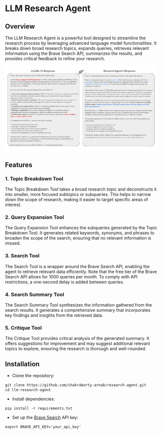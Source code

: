 # LLM Research Agent

## Overview
The LLM Research Agent is a powerful tool designed to streamline the research process by leveraging advanced language model functionalities. It breaks down broad research topics, expands queries, retrieves relevant information using the Brave Search API, summarizes the results, and provides critical feedback to refine your research.

![Research Agent Response](Research_Agent.jpg)

## Features
### 1. Topic Breakdown Tool
The Topic Breakdown Tool takes a broad research topic and deconstructs it into smaller, more focused subtopics or subqueries. This helps to narrow down the scope of research, making it easier to target specific areas of interest.

### 2. Query Expansion Tool
The Query Expansion Tool enhances the subqueries generated by the Topic Breakdown Tool. It generates related keywords, synonyms, and phrases to broaden the scope of the search, ensuring that no relevant information is missed.

### 3. Search Tool
The Search Tool is a wrapper around the Brave Search API, enabling the agent to retrieve relevant data efficiently. Note that the free tier of the Brave Search API allows for 1000 queries per month. To comply with API restrictions, a one-second delay is added between queries.

### 4. Search Summary Tool
The Search Summary Tool synthesizes the information gathered from the search results. It generates a comprehensive summary that incorporates key findings and insights from the retrieved data.

### 5. Critique Tool
The Critique Tool provides critical analysis of the generated summary. It offers suggestions for improvement and may suggest additional relevant topics to explore, ensuring the research is thorough and well-rounded.

## Installation
* Clone the repository:
```
git clone https://github.com/chakraborty-arnab/research-agent.git
cd llm-research-agent
```

* Install dependencies:
```
pip install -r requirements.txt
```

* Set up the [Brave Search](https://brave.com/search/api/) API key:
```
export BRAVE_API_KEY='your_api_key'
```
